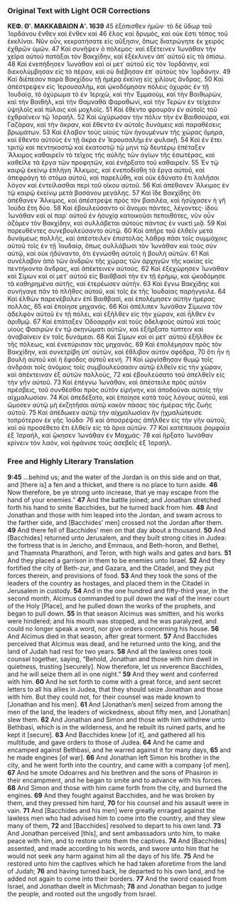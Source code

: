 ### Original Text with Light OCR Corrections

**ΚΕΦ. Θʹ. ΜΑΚΚΑΒΑΙΩΝ Αʹ. 1639**
45 ἐξόπισθεν ἡμῶν· τὸ δὲ ὕδωρ τοῦ Ἰορδάνου ἔνθεν καὶ ἔνθεν καὶ
46 ἕλος καὶ δρυμός, καὶ οὐκ ἔστι τόπος τοῦ ἐκκλῖναι. Νῦν οὖν, κεκρατήσατε εἰς αὔξησιν, ὅπως διατρώγητε ἐκ χειρὸς ἐχθρῶν ὑμῶν.
47 Καὶ συνῆψεν ὁ πόλεμος· καὶ ἐξέτεινεν Ἰωνάθαν τὴν χεῖρα αὐτοῦ πατάξαι τὸν Βακχίδην, καὶ ἐξέκλινεν ἀπ᾿ αὐτοῦ εἰς τὰ ὀπίσω.
48 Καὶ ἐνεπήδησεν Ἰωνάθαν καὶ οἱ μετ᾿ αὐτοῦ εἰς τὸν Ἰορδάνην, καὶ διεκολύμβησαν εἰς τὸ πέραν, καὶ οὐ διέβησαν ἐπ᾿ αὐτοὺς τὸν Ἰορδάνην.
49 Καὶ διέπεσον παρὰ Βακχίδου τῇ ἡμέρᾳ ἐκείνῃ εἰς χιλίους ἄνδρας.
50 Καὶ ἀπέστρεψεν εἰς Ἱερουσαλὴμ, καὶ ᾠκοδόμησαν πόλεις ὀχυρὰς ἐν τῇ Ἰουδαίᾳ, τὸ ὀχύρωμα τὸ ἐν Ἱεριχὼ, καὶ τὴν Ἐμμαοὺμ, καὶ τὴν Βαιθωρὼν, καὶ τὴν Βαιθὴλ, καὶ τὴν Θαμναθὰ Φαραθωνὶ, καὶ τὴν Τερὼν ἐν τείχεσιν ὑψηλοῖς καὶ πύλαις καὶ μοχλοῖς.
51 Καὶ ἔθεντο φρουρὰν ἐν αὐτοῖς τοῦ ἐχθραίνειν τῷ Ἰσραήλ.
52 Καὶ ὠχύρωσαν τὴν πόλιν τὴν ἐν Βαιθσούρα, καὶ Γαζάραν, καὶ τὴν ἄκραν, καὶ ἔθεντο ἐν αὐταῖς δυνάμεις καὶ παραθέσεις βρωμάτων.
53 Καὶ ἔλαβον τοὺς υἱοὺς τῶν ἡγουμένων τῆς χώρας ὅμηρα, καὶ ἔθεντο αὐτοὺς ἐν τῇ ἄκρα ἐν Ἱερουσαλὴμ ἐν φυλακῇ.
54 Καὶ ἐν ἔτει τριτῷ καὶ πεντηκοστῷ καὶ ἑκατοστῷ τῷ μηνὶ τῷ δευτέρῳ ἐπέταξεν Ἄλκιμος καθαιρεῖν τὸ τεῖχος τῆς αὐλῆς τῶν ἁγίων τῆς ἐσωτέρας, καὶ καθεῖλε τὰ ἔργα τῶν προφητῶν, καὶ ἐνήρξατο τοῦ καθαιρεῖν.
55 Ἐν τῷ καιρῷ ἐκείνῳ ἐπλήγη Ἄλκιμος, καὶ ἐνεποδίσθη τὰ ἔργα αὐτοῦ, καὶ ἀπεφράγη τὸ στόμα αὐτοῦ, καὶ παρελύθη, καὶ οὐκ ἐδύνατο ἔτι λαλῆσαι λόγον καὶ ἐντείλασθαι περὶ τοῦ οἴκου αὐτοῦ.
56 Καὶ ἀπέθανεν Ἄλκιμος ἐν τῷ καιρῷ ἐκείνῳ μετὰ βασάνου μεγάλης.
57 Καὶ ἴδε Βακχίδης ὅτι ἀπέθανεν Ἄλκιμος, καὶ ἀπέστρεψε πρὸς τὸν βασιλέα, καὶ ἡσύχασεν ἡ γῆ Ἰούδα ἔτη δύο.
58 Καὶ ἐβουλεύσαντο οἱ ἄνομοι πάντες, λέγοντες· ἰδοὺ Ἰωνάθαν καὶ οἱ παρ᾿ αὐτοῦ ἐν ἡσυχίᾳ κατοικοῦσι πεποιθότες, νῦν οὖν ἀζόμεν τὸν Βακχίδην, καὶ συλλάβεται αὐτοὺς πάντας ἐν νυκτὶ μιᾷ.
59 Καὶ πορευθέντες συνεβουλεύσαντο αὐτῷ.
60 Καὶ ἀπῆρε τοῦ ἐλθεῖν μετὰ δυνάμεως πολλῆς, καὶ ἀπέστειλεν ἐπιστολὰς λάθρᾳ πᾶσι τοῖς συμμάχοις αὑτοῦ τοῖς ἐν τῇ Ἰουδαίᾳ, ὅπως συλλάβωσι τὸν Ἰωνάθαν καὶ τοὺς σὺν αὐτῷ, καὶ οὐκ ἠδύναντο, ὅτι ἐγνώσθη αὐτοῖς ἡ βουλὴ αὑτῶν.
61 Καὶ συνέλαβον ἀπὸ τῶν ἀνδρῶν τῆς χώρας τῶν ἀρχηγῶν τῆς κακίας εἰς πεντήκοντα ἄνδρας, καὶ ἀπέκτεινεν αὐτούς.
62 Καὶ ἐξεχώρησεν Ἰωνάθαν καὶ Σίμων καὶ οἱ μετ᾿ αὐτοῦ εἰς Βαιθβασὶ τὴν ἐν τῇ ἐρήμῳ, καὶ ᾠκοδόμησε τὰ καθηρημένα αὐτῆς, καὶ ἐτερέωσεν αὐτήν.
63 Καὶ ἔγνω Βακχίδης καὶ συνήγαγε πᾶν τὸ πλῆθος αὐτοῦ, καὶ τοῖς ἐκ τῆς Ἰουδαίας παρήγγειλε.
64 Καὶ ἐλθὼν παρενέβαλεν ἐπὶ Βαιθβασί, καὶ ἐπολέμησεν αὐτὴν ἡμέρας πολλάς,
65 καὶ ἐποίησε μηχανάς.
66 Καὶ ἀπέλιπεν Ἰωνάθαν Σίμωνα τὸν ἀδελφὸν αὐτοῦ ἐν τῇ πόλει, καὶ ἐξῆλθεν εἰς τὴν χώραν, καὶ ἦλθεν ἐν ἀριθμῷ.
67 Καὶ ἐπάταξεν Ὀδοαρρῆν καὶ τοὺς ἀδελφοὺς αὐτοῦ καὶ τοὺς υἱοὺς Φασιρὼν ἐν τῷ σκηνώματι αὐτῶν, καὶ ἐξῆρξατο τύπτειν καὶ ἀναβαίνειν ἐν ταῖς δυνάμεσι.
68 Καὶ Σίμων καὶ οἱ μετ᾿ αὐτοῦ ἐξῆλθον ἐκ τῆς πόλεως, καὶ ἐνεπύρισαν τὰς μηχανάς.
69 Καὶ ἐπολέμησαν πρὸς τὸν Βακχίδην, καὶ συνετρίβη ὑπ᾿ αὐτῶν, καὶ ἔθλιβον αὐτὸν σφόδρα,
70 ὅτι ἦν ἡ βουλὴ αὐτοῦ καὶ ἡ ἔφοδος αὐτοῦ κενή.
71 Καὶ ὠργίσθησαν θυμῷ τοῖς ἀνδράσι τοῖς ἀνόμοις τοῖς συμβουλεύσασιν αὐτῷ ἐλθεῖν εἰς τὴν χώραν, καὶ ἀπέκτειναν ἐξ αὐτῶν πολλοὺς,
72 καὶ ἐβουλεύσατο τοῦ ἀπελθεῖν εἰς τὴν γῆν αὐτοῦ.
73 Καὶ ἐπέγνω Ἰωνάθαν, καὶ ἀπέστειλε πρὸς αὐτὸν πρέσβεις, τοῦ συνθέσθαι πρὸς αὐτὸν εἰρήνην, καὶ ἀποδοῦναι αὐτοῖς τὴν αἰχμαλωσίαν.
74 Καὶ ἀπεδέξατο, καὶ ἐποίησε κατὰ τοὺς λόγους αὐτοῦ, καὶ ὤμοσεν αὐτῷ μὴ ἐκζητῆσαι αὐτῷ κακὸν πάσας τὰς ἡμέρας τῆς ζωῆς αὐτοῦ.
75 Καὶ ἀπέδωκεν αὐτῷ τὴν αἰχμαλωσίαν ἣν ᾐχμαλώτευσε τοπρότερον ἐκ γῆς Ἰούδα·
76 καὶ ἀποσρέψας ἀπῆλθεν εἰς τὴν γῆν αὐτοῦ, καὶ οὐ προσέθετο ἔτι ἐλθεῖν εἰς τὰ ὅρια αὐτῶν.
77 Καὶ κατέπαυσε ῥομφαία ἐξ Ἰσραήλ, καὶ ᾤκησεν Ἰωνάθαν ἐν Μαχμάς·
78 καὶ ἤρξατο Ἰωνάθαν κρίνειν τὸν λαὸν, καὶ ἠφάνισε τοὺς ἀσεβεῖς ἐξ Ἰσραήλ.

### Free and Highly Literary Translation

**9:45** ...behind us; and the water of the Jordan is on this side and on that, and [there is] a fen and a thicket, and there is no place to turn aside.
**46** Now therefore, be ye strong unto increase, that ye may escape from the hand of your enemies.”
**47** And the battle joined; and Jonathan stretched forth his hand to smite Bacchides, but he turned back from him.
**48** And Jonathan and those with him leaped into the Jordan, and swam across to the farther side, and [Bacchides’ men] crossed not the Jordan after them.
**49** And there fell of Bacchides’ men on that day about a thousand.
**50** And [Bacchides] returned unto Jerusalem, and they built strong cities in Judea: the fortress that is in Jericho, and Emmaus, and Beth-horon, and Bethel, and Thamnata Pharathoni, and Teron, with high walls and gates and bars.
**51** And they placed a garrison in them to be enemies unto Israel.
**52** And they fortified the city of Beth-zur, and Gazara, and the Citadel, and they put forces therein, and provisions of food.
**53** And they took the sons of the leaders of the country as hostages, and placed them in the Citadel in Jerusalem in custody.
**54** And in the one hundred and fifty-third year, in the second month, Alcimus commanded to pull down the wall of the inner court of the Holy [Place], and he pulled down the works of the prophets, and began to pull down.
**55** In that season Alcimus was smitten, and his works were hindered; and his mouth was stopped, and he was paralyzed, and could no longer speak a word, nor give orders concerning his house.
**56** And Alcimus died in that season, after great torment.
**57** And Bacchides perceived that Alcimus was dead, and he returned unto the king, and the land of Judah had rest for two years.
**58** And all the lawless ones took counsel together, saying, “Behold, Jonathan and those with him dwell in quietness, trusting [securely]. Now therefore, let us reverence Bacchides, and he will seize them all in one night.”
**59** And they went and conferred with him.
**60** And he set forth to come with a great force, and sent secret letters to all his allies in Judea, that they should seize Jonathan and those with him. But they could not, for their counsel was made known to [Jonathan and his men].
**61** And [Jonathan’s men] seized from among the men of the land, the leaders of wickedness, about fifty men, and [Jonathan] slew them.
**62** And Jonathan and Simon and those with him withdrew unto Bethbasi, which is in the wilderness, and he rebuilt its ruined parts, and he kept it [secure].
**63** And Bacchides knew [of it], and gathered all his multitude, and gave orders to those of Judea.
**64** And he came and encamped against Bethbasi, and he warred against it for many days,
**65** and he made engines [of war].
**66** And Jonathan left Simon his brother in the city, and he went forth into the country, and came with a company [of men].
**67** And he smote Odoarres and his brethren and the sons of Phasiron in their encampment, and he began to smite and to advance with his forces.
**68** And Simon and those with him came forth from the city, and burned the engines.
**69** And they fought against Bacchides, and he was broken by them, and they pressed him hard,
**70** for his counsel and his assault were in vain.
**71** And [Bacchides and his men] were greatly enraged against the lawless men who had advised him to come into the country, and they slew many of them,
**72** and [Bacchides] resolved to depart to his own land.
**73** And Jonathan perceived [this], and sent ambassadors unto him, to make peace with him, and to restore unto them the captives.
**74** And [Bacchides] assented, and made according to his words, and swore unto him that he would not seek any harm against him all the days of his life.
**75** And he restored unto him the captives which he had taken aforetime from the land of Judah;
**76** and having turned back, he departed to his own land, and he added not again to come into their borders.
**77** And the sword ceased from Israel, and Jonathan dwelt in Michmash;
**78** and Jonathan began to judge the people, and rooted out the ungodly from Israel.